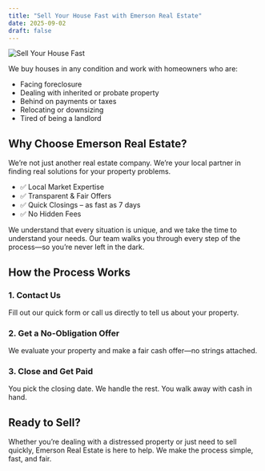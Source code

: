 ```yaml
---
title: "Sell Your House Fast with Emerson Real Estate"
date: 2025-09-02
draft: false
---
```


![Sell Your House Fast](/images/sell-inherited-property.jpg)

We buy houses in any condition and work with homeowners who are:

- Facing foreclosure  
- Dealing with inherited or probate property  
- Behind on payments or taxes  
- Relocating or downsizing  
- Tired of being a landlord  

## Why Choose Emerson Real Estate?

We’re not just another real estate company. We’re your local partner in finding real solutions for your property problems.

- ✅ Local Market Expertise  
- ✅ Transparent & Fair Offers  
- ✅ Quick Closings – as fast as 7 days  
- ✅ No Hidden Fees  

We understand that every situation is unique, and we take the time to understand your needs. Our team walks you through every step of the process—so you’re never left in the dark.

## How the Process Works

### 1. Contact Us
Fill out our quick form or call us directly to tell us about your property.

### 2. Get a No-Obligation Offer
We evaluate your property and make a fair cash offer—no strings attached.

### 3. Close and Get Paid
You pick the closing date. We handle the rest. You walk away with cash in hand.

## Ready to Sell?

Whether you’re dealing with a distressed property or just need to sell quickly, Emerson Real Estate is here to help. We make the process simple, fast, and fair.

